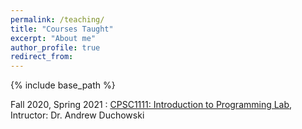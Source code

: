 ```yaml
---
permalink: /teaching/
title: "Courses Taught"
excerpt: "About me"
author_profile: true
redirect_from: 
---
```


{% include base_path %}

<div class="container">
    <div class="col-sm-12 col-md-6 col-lg-9 pt-4">
        <p>Fall 2020, Spring 2021 : <u><a href = "http://andrewd.ces.clemson.edu/courses/cpsc111/fall20/CPSC1111">CPSC1111: Introduction to Programming Lab</a></u>, Intructor: <u><a href = "http://andrewd.ces.clemson.edu/"></a></u> Dr. Andrew Duchowski
		</p>
	</div>
</div>
